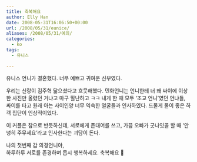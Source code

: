 ```yaml
---
title: 축복해요
author: Elly Han
date: 2008-05-31T16:06:50+00:00
url: /2008/05/31/eunice/
aliases: /2008/05/31/예의/
categories:
  - ko
tags:
  - 유니스

---
```

유니스 언니가 결혼했다. 너무 예쁘고 귀여운 신부였다. 

우리는 신랑이 김주혁 닮으셨다고 흐뭇해했다. 민화언니는 언니한테 너 왜 싸이에 이상한 사진만 올렸던 거냐고 마구 힐난하고 ㅋㅋ 내게 한 때 모두 &#8216;조교 언니&#8217;였던 언냐들, 싸이를 타고 원래 아는 사이인양 너무 익숙한 얼굴들과 인사하였다. 드물게 물이 좋은 하객 집단이 인상적이었다.

이 커플은 참으로 반듯하신데, 서로에게 존대어를 쓰고, 가끔 오빠가 굿나잇콜 할 때 &#8216;안녕히 주무세요&#8217;라고 인사한다는 괴담이 돈다. 

나의 첫번째 갑 의경언니야,  
하루하루 서로를 존경하며 몹시 행복하세요. 축복해요 🙂